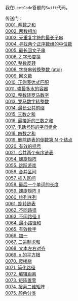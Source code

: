 我在`LeetCode`答题的`Swift`代码。

传送门：
<br/>[0001. 两数之和](https://github.com/FengHaiTongLuo/LeetCode4Swift/blob/main/1.%20Two%20Sum.swift)
<br/>[0002. 两数相加](https://github.com/FengHaiTongLuo/LeetCode4Swift/blob/main/2.%20Add%20Two%20Numbers.swift)
<br/>[0003. 无重复字符的最长子串](https://github.com/FengHaiTongLuo/LeetCode4Swift/blob/main/3.%20Longest%20Substring%20Without%20Repeating%20Characters.swift)
<br/>[0004. 寻找两个正序数组的中位数](https://github.com/FengHaiTongLuo/LeetCode4Swift/blob/main/4.%20Median%20of%20Two%20Sorted%20Arrays.swift)
<br/>[0005. 最长回文子串](https://github.com/FengHaiTongLuo/LeetCode4Swift/blob/main/5.%20Longest%20Palindromic%20Substring.swift)
<br/>[0006. Z 字形变换](https://github.com/FengHaiTongLuo/LeetCode4Swift/blob/main/6.%20ZigZag%20Conversion.swift)
<br/>[0007. 整数反转](https://github.com/FengHaiTongLuo/LeetCode4Swift/blob/main/7.%20Reverse%20Integer.swift)
<br/>[0008. 字符串转换整数 (atoi)](https://github.com/FengHaiTongLuo/LeetCode4Swift/blob/main/8.%20String%20to%20Integer%20(atoi).swift)
<br/>[0009. 回文数](https://github.com/FengHaiTongLuo/LeetCode4Swift/blob/main/9.%20Palindrome%20Number.swift)
<br/>[0010. 正则表达式匹配](https://github.com/FengHaiTongLuo/LeetCode4Swift/blob/main/10.%20Regular%20Expression%20Matching.swift)
<br/>[0011. 盛最多水的容器](https://github.com/FengHaiTongLuo/LeetCode4Swift/blob/main/11.%20Container%20With%20Most%20Water.swift)
<br/>[0012. 整数转罗马数字](https://github.com/FengHaiTongLuo/LeetCode4Swift/blob/main/12.%20Integer%20to%20Roman.swift)
<br/>[0013. 罗马数字转整数](https://github.com/FengHaiTongLuo/LeetCode4Swift/blob/main/13.%20Roman%20to%20Integer.swift)
<br/>[0014. 最长公共前缀](https://github.com/FengHaiTongLuo/LeetCode4Swift/blob/main/14.%20Longest%20Common%20Prefix.swift)
<br/>[0015. 三数之和](https://github.com/FengHaiTongLuo/LeetCode4Swift/blob/main/15.%203Sum.swift)
<br/>[0016. 最接近的三数之和](https://github.com/FengHaiTongLuo/LeetCode4Swift/blob/main/16.%203Sum%20Closest.swift)
<br/>[0017. 电话号码的字母组合](https://github.com/FengHaiTongLuo/LeetCode4Swift/blob/main/17.%20Letter%20Combinations%20of%20a%20Phone%20Number.swift)
<br/>[0018. 四数之和](https://github.com/FengHaiTongLuo/LeetCode4Swift/blob/main/18.%204Sum.swift)
<br/>[0019. 删除链表的倒数第 N 个结点](https://github.com/FengHaiTongLuo/LeetCode4Swift/blob/main/19.%20Remove%20Nth%20Node%20From%20End%20of%20List.swift)
<br/>[0020. 有效的括号](https://github.com/FengHaiTongLuo/LeetCode4Swift/blob/main/20.%20Valid%20Parentheses.swift)
<br/>[0021. 合并两个有序链表](https://github.com/FengHaiTongLuo/LeetCode4Swift/blob/main/21.%20Merge%20Two%20Sorted%20Lists.swift)
<br/>[0054. 螺旋矩阵](https://github.com/FengHaiTongLuo/LeetCode4Swift/blob/main/54.%20Spiral%20Matrix.swift)
<br/>[0055. 跳跃游戏](https://github.com/FengHaiTongLuo/LeetCode4Swift/blob/main/55.%20Jump%20Game.swift)
<br/>[0056. 合并区间](https://github.com/FengHaiTongLuo/LeetCode4Swift/blob/main/56.%20Merge%20Intervals.swift)
<br/>[0057. 插入区间](https://github.com/FengHaiTongLuo/LeetCode4Swift/blob/main/57.%20Insert%20Interval.swift)
<br/>[0058. 最后一个单词的长度](https://github.com/FengHaiTongLuo/LeetCode4Swift/blob/main/58.%20Length%20of%20Last%20Word.swift)
<br/>[0059. 螺旋矩阵 II](https://github.com/FengHaiTongLuo/LeetCode4Swift/blob/main/59.%20Spiral%20Matrix%20II.swift)
<br/>[0060. 排列序列](https://github.com/FengHaiTongLuo/LeetCode4Swift/blob/main/60.%20Permutation%20Sequence.swift)
<br/>[0061. 旋转链表](https://github.com/FengHaiTongLuo/LeetCode4Swift/blob/main/61.%20Rotate%20List.swift)
<br/>[0062. 不同路径](https://github.com/FengHaiTongLuo/LeetCode4Swift/blob/main/62.%20Unique%20Paths.swift)
<br/>[0063. 不同路径 II](https://github.com/FengHaiTongLuo/LeetCode4Swift/blob/main/63.%20Unique%20Paths%20II.swift)
<br/>[0064. 最小路径和](https://github.com/FengHaiTongLuo/LeetCode4Swift/blob/main/64.%20Minimum%20Path%20Sum.swift)
<br/>[0065. 有效数字](https://github.com/FengHaiTongLuo/LeetCode4Swift/blob/main/65.%20Valid%20Number.swift)
<br/>[0066. 加一](https://github.com/FengHaiTongLuo/LeetCode4Swift/blob/main/66.%20Plus%20One.swift)
<br/>[0067. 二进制求和](https://github.com/FengHaiTongLuo/LeetCode4Swift/blob/main/67.%20Add%20Binary.swift)
<br/>[0068. 文本左右对齐](https://github.com/FengHaiTongLuo/LeetCode4Swift/blob/main/68.%20Text%20Justification.swift)
<br/>[0069. x 的平方根](https://github.com/FengHaiTongLuo/LeetCode4Swift/blob/main/69.%20Sqrt(x).swift)
<br/>[0070. 爬楼梯](https://github.com/FengHaiTongLuo/LeetCode4Swift/blob/main/70.%20Climbing%20Stairs.swift)
<br/>[0071. 简化路径](https://github.com/FengHaiTongLuo/LeetCode4Swift/blob/main/71.%20Simplify%20Path.swift)
<br/>[0072. 编辑距离](https://github.com/FengHaiTongLuo/LeetCode4Swift/blob/main/72.%20Edit%20Distance.swift)
<br/>[0073. 矩阵置零](https://github.com/FengHaiTongLuo/LeetCode4Swift/blob/main/73.%20Set%20Matrix%20Zeroes.swift)
<br/>[0074. 搜索二维矩阵](https://github.com/FengHaiTongLuo/LeetCode4Swift/blob/main/74.%20Search%20a%202D%20Matrix.swift)
<br/>[0075. 颜色分类](https://github.com/FengHaiTongLuo/LeetCode4Swift/blob/main/75.%20Sort%20Colors.swift)
